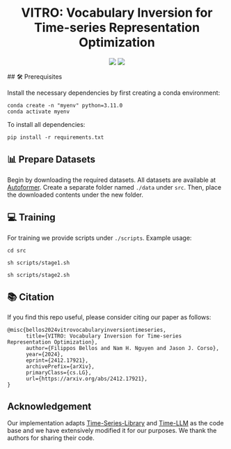 <div align="center">
      
# VITRO: Vocabulary Inversion for Time-series Representation Optimization

<a href='https://arxiv.org/abs/2412.17921'><img src='https://img.shields.io/badge/ArXiv-2311.12886-red'></a> 
<a href='https://fil-mp.github.io/project_page/'><img src='https://img.shields.io/badge/Project-Page-Blue'></a>
</div>
## 🛠 Prerequisites

Install the necessary dependencies by first creating a conda environment:

```
conda create -n "myenv" python=3.11.0
conda activate myenv
```
To install all dependencies:
```
pip install -r requirements.txt
```

## 📊 Prepare Datasets

Begin by downloading the required datasets. All datasets are available at [Autoformer](https://drive.google.com/drive/folders/1ZOYpTUa82_jCcxIdTmyr0LXQfvaM9vIy). Create a separate folder named `./data` under `src`. Then, place the downloaded contents under the new folder.

## 💻 Training

For training we provide scripts under `./scripts`. Example usage:
```shell
cd src
```
```shell
sh scripts/stage1.sh
```
```shell
sh scripts/stage2.sh
```


## 📚 Citation
If you find this repo useful, please consider citing our paper as follows:
```
@misc{bellos2024vitrovocabularyinversiontimeseries,
      title={VITRO: Vocabulary Inversion for Time-series Representation Optimization}, 
      author={Filippos Bellos and Nam H. Nguyen and Jason J. Corso},
      year={2024},
      eprint={2412.17921},
      archivePrefix={arXiv},
      primaryClass={cs.LG},
      url={https://arxiv.org/abs/2412.17921}, 
}
```

## Acknowledgement
Our implementation adapts [Time-Series-Library](https://github.com/thuml/Time-Series-Library) and [Time-LLM](https://github.com/KimMeen/Time-LLM/) as the code base and we have extensively modified it for our purposes. We thank the authors for sharing their code.
